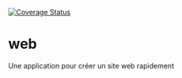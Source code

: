 [![Coverage Status](https://coveralls.io/repos/github/lperrod/web/badge.svg?branch=master)](https://coveralls.io/github/lperrod/web?branch=master)

# web
Une application pour créer un site web rapidement

